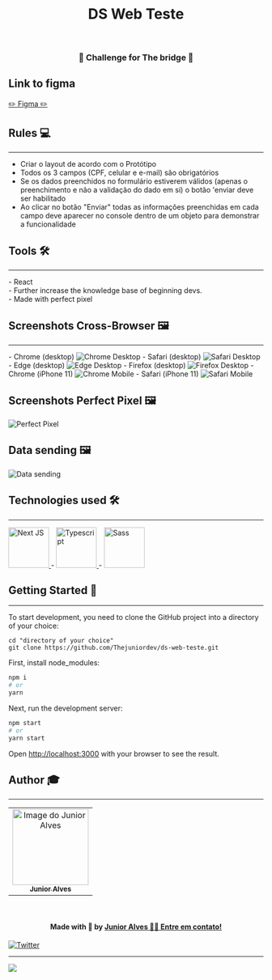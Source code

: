 <h1 align="center">DS Web Teste</h1>
<br>
<h3 align="center"> 🚀 Challenge for The bridge 🚀 </h3>

## Link to figma
<a href="https://www.figma.com/file/7njyPDwM2R1HzaksCSIKlK/DS-web-teste" target="_blank">
 ✏️ Figma ✏️
</a>

## Rules 💻 
<hr>
    <ul>
        <li>Criar o layout de acordo com o Protótipo</li>
        <li>Todos os 3 campos (CPF, celular e e-mail) são obrigatórios </li>
        <li>Se os dados preenchidos no formulário estiverem válidos (apenas o preenchimento e não a validação do dado em si) o botão 'enviar deve ser habilitado</li>
        <li>Ao clicar no botão "Enviar" todas as informações preenchidas em cada campo deve aparecer no console dentro de um objeto para demonstrar a funcionalidade</li>
    </ul>

## Tools 🛠️
<hr>
 - React
 <br>
 - Further increase the knowledge base of beginning devs.
 <br>
 - Made with perfect pixel

## Screenshots Cross-Browser 🖼
<hr>
 - Chrome (desktop)
<img src="./readme-images/chrome.png" alt="Chrome Desktop"> 
 - Safari (desktop)
<img src="./readme-images/safari.png" alt="Safari Desktop"> 
 - Edge (desktop)
<img src="./readme-images/edge.png" alt="Edge Desktop"> 
 - Firefox (desktop)
 <img src="./readme-images/firefox.png" alt="Firefox Desktop"> 
 - Chrome (iPhone 11)
 <img src="./readme-images/chrome-mobile.jpeg" alt="Chrome Mobile"> 
 - Safari (iPhone 11)
 <img src="./readme-images/safari-mobile.jpeg" alt="Safari Mobile"> 

## Screenshots Perfect Pixel 🖼
 <img src="./readme-images/perfect-pixel.png" alt="Perfect Pixel"> 

 ## Data sending  🖼
 <img src="./readme-images/data.png" alt="Data sending"> 

## Technologies used 🛠
<hr>
<p align="left">
<a href="https://reactjs.org/" target="_blank">
<img width="80" height="80" src="https://raw.githubusercontent.com/devicons/devicon/master/icons/react/react-original.svg" alt="Next JS">
</a>
-
<a href="https://www.typescriptlang.org/" target="_blank">
<img width="80" height="80" src="https://raw.githubusercontent.com/devicons/devicon/master/icons/typescript/typescript-original.svg" alt="Typescript">
</a>
-
<a href="https://sass-lang.com/" target="_blank">
<img width="80" height="80" src="https://raw.githubusercontent.com/devicons/devicon/master/icons/sass/sass-original.svg" alt="Sass">
</a>
</p>

## Getting Started 👷
<hr>
To start development, you need to clone the GitHub project into a directory of your choice:

```shell
cd "directory of your choice"
git clone https://github.com/Thejuniordev/ds-web-teste.git
```

First, install node_modules:

```bash
npm i
# or
yarn
```

Next, run the development server:

```bash
npm start
# or
yarn start
```

Open [http://localhost:3000](http://localhost:3000) with your browser to see the result.

 ## Author 🎓
 <hr>

<table align="center">
    <tr>
        <td align="center">
            <a href="https://github.com/Thejuniordev">
                <img src="https://avatars.githubusercontent.com/u/12980509?v=4" width="150px;" alt="Image do Junior Alves" />
                <br />
                <sub><b>Junior Alves</b></sub>
            </a>
        </td>    
    </tr>
</table>
<br /> 

<h4 align="center">
   Made with 💜  by  <a href="https://www.linkedin.com/in/junior-alves-3a8b3296/" target="_blank"> Junior Alves 👋🏽 Entre em contato!</a>
</h4>

 <a href="https://twitter.com/junyor_alves" target="_blank">
    <img src="https://img.shields.io/badge/Twitter-1DA1F2?style=for-the-badge&logo=twitter&logoColor=white" alt="Twitter"/>
  </a>

<hr>
<img align="center" src="https://img.shields.io/apm/l/vim-mode">